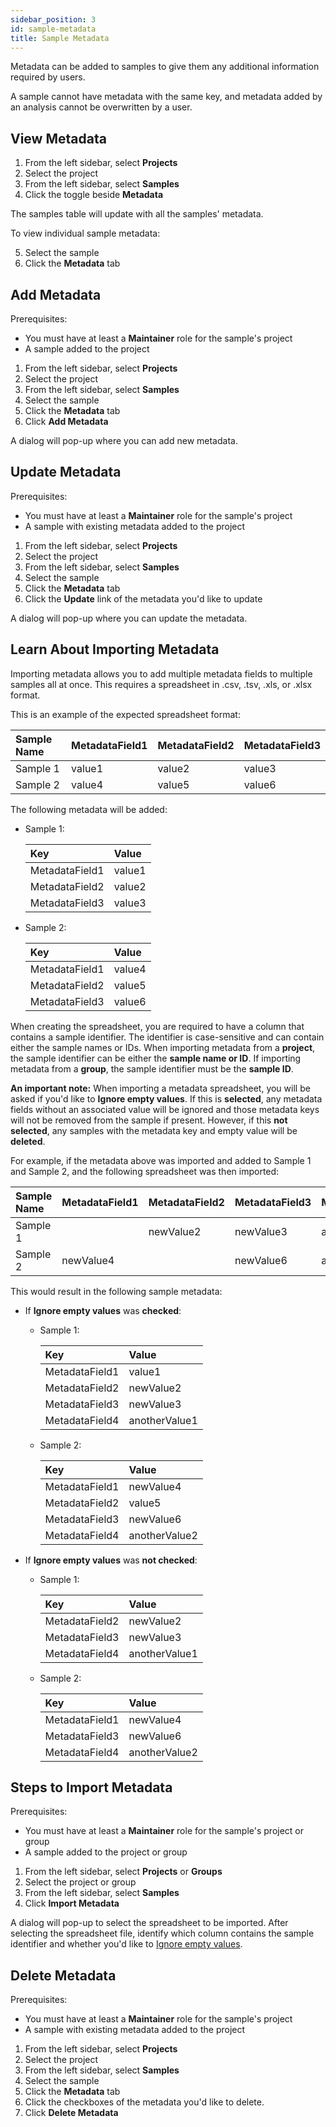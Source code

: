 ```yaml
---
sidebar_position: 3
id: sample-metadata
title: Sample Metadata
---
```


Metadata can be added to samples to give them any additional information required by users.

A sample cannot have metadata with the same key, and metadata added by an analysis cannot be overwritten by a user.

## View Metadata

1. From the left sidebar, select **Projects**
2. Select the project
3. From the left sidebar, select **Samples**
4. Click the toggle beside **Metadata**

The samples table will update with all the samples' metadata.

To view individual sample metadata:

5. Select the sample
6. Click the **Metadata** tab

## Add Metadata

Prerequisites:

- You must have at least a **Maintainer** role for the sample's project
- A sample added to the project

1. From the left sidebar, select **Projects**
2. Select the project
3. From the left sidebar, select **Samples**
4. Select the sample
5. Click the **Metadata** tab
6. Click **Add Metadata**

A dialog will pop-up where you can add new metadata.

## Update Metadata

Prerequisites:

- You must have at least a **Maintainer** role for the sample's project
- A sample with existing metadata added to the project

1. From the left sidebar, select **Projects**
2. Select the project
3. From the left sidebar, select **Samples**
4. Select the sample
5. Click the **Metadata** tab
6. Click the **Update** link of the metadata you'd like to update

A dialog will pop-up where you can update the metadata.

## Learn About Importing Metadata

Importing metadata allows you to add multiple metadata fields to multiple samples all at once. This requires a spreadsheet in .csv, .tsv, .xls, or .xlsx format.

This is an example of the expected spreadsheet format:

  | Sample Name | MetadataField1 | MetadataField2 | MetadataField3 |
  | :---------- | :------------- | :------------- | :------------- |
  | Sample 1    | value1         | value2         | value3         |
  | Sample 2    | value4         | value5         | value6         |

The following metadata will be added:

  - Sample 1:

    | Key            | Value  |
    | :------------- | :----- |
    | MetadataField1 | value1 |
    | MetadataField2 | value2 |
    | MetadataField3 | value3 |

  - Sample 2:

    | Key            | Value  |
    | :------------- | :----- |
    | MetadataField1 | value4 |
    | MetadataField2 | value5 |
    | MetadataField3 | value6 |

When creating the spreadsheet, you are required to have a column that contains a sample identifier. The identifier is case-sensitive and can contain either the sample names or IDs. When importing metadata from a **project**, the sample identifier can be either the **sample name or ID**. If importing metadata from a **group**, the sample identifier must be the **sample ID**.

**An important note:** When importing a metadata spreadsheet, you will be asked if you'd like to **Ignore empty values**. If this is **selected**, any metadata fields without an associated value will be ignored and those metadata keys will not be removed from the sample if present. However, if this **not selected**, any samples with the metadata key and empty value will be **deleted**.

For example, if the metadata above was imported and added to Sample 1 and Sample 2, and the following spreadsheet was then imported:

  | Sample Name | MetadataField1 | MetadataField2 | MetadataField3 | MetadataField4 |
  | :---------- | :------------- | :------------- | :------------- | :------------- |
  | Sample 1    |                | newValue2      | newValue3      | anotherValue1  |
  | Sample 2    | newValue4      |                | newValue6      | anotherValue2  |

This would result in the following sample metadata:
- If **Ignore empty values** was **checked**:

  - Sample 1:

    | Key            | Value         |
    | :------------- | :------------ |
    | MetadataField1 | value1        |
    | MetadataField2 | newValue2     |
    | MetadataField3 | newValue3     |
    | MetadataField4 | anotherValue1 |

  - Sample 2:

    | Key            | Value         |
    | :------------- | :------------ |
    | MetadataField1 | newValue4     |
    | MetadataField2 | value5        |
    | MetadataField3 | newValue6     |
    | MetadataField4 | anotherValue2 |

- If **Ignore empty values** was **not checked**:

  - Sample 1:

    | Key            | Value         |
    | :------------- | :------------ |
    | MetadataField2 | newValue2     |
    | MetadataField3 | newValue3     |
    | MetadataField4 | anotherValue1 |

  - Sample 2:

    | Key            | Value         |
    | :------------- | :------------ |
    | MetadataField1 | newValue4     |
    | MetadataField3 | newValue6     |
    | MetadataField4 | anotherValue2 |

## Steps to Import Metadata

Prerequisites:

- You must have at least a **Maintainer** role for the sample's project or group
- A sample added to the project or group

1. From the left sidebar, select **Projects** or **Groups**
2. Select the project or group
3. From the left sidebar, select **Samples**
4. Click **Import Metadata**

A dialog will pop-up to select the spreadsheet to be imported. After selecting the spreadsheet file, identify which column contains the sample identifier and whether you'd like to [Ignore empty values](sample-metadata#learn-about-importing-metadata).

## Delete Metadata

Prerequisites:

- You must have at least a **Maintainer** role for the sample's project
- A sample with existing metadata added to the project

1. From the left sidebar, select **Projects**
2. Select the project
3. From the left sidebar, select **Samples**
4. Select the sample
5. Click the **Metadata** tab
6. Click the checkboxes of the metadata you'd like to delete.
7. Click **Delete Metadata**
